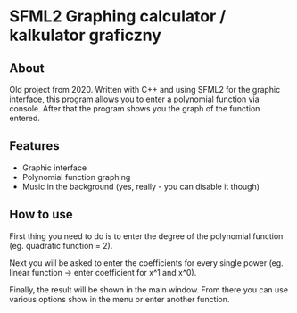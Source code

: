 # SFML2 Graphing calculator / kalkulator graficzny  


## About  

Old project from 2020. Written with C++ and using SFML2 for the graphic interface, this program allows you to enter a polynomial function via console. After that the program shows you the graph of the function entered.  


## Features  

- Graphic interface
- Polynomial function graphing
- Music in the background (yes, really - you can disable it though)  

## How to use  

First thing you need to do is to enter the degree of the polynomial function (eg. quadratic function = 2).  

Next you will be asked to enter the coefficients for every single power (eg. linear function -> enter coefficient for x^1 and x^0).  

Finally, the result will be shown in the main window. From there you can use various options show in the menu or enter another function.
